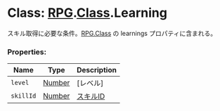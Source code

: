# Class: [RPG](RPG.md).[Class](RPG.Class.md).Learning
スキル取得に必要な条件。[RPG.Class](RPG.Class.md) の learnings プロパティに含まれる。


### Properties:

| Name | Type | Description |
| --- | --- | --- |
| `level` | [Number](Number.md) | [レベル] |
| `skillId` | [Number](Number.md) | [スキルID](RPG.Skill.md#スキルid) |


